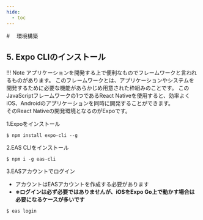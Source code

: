 ```yaml
---
hide:
  - toc
---
```

#　<i class="fa fa-arrow-circle-right" aria-hidden="true"></i> 環境構築

## 5. Expo CLIのインストール

!!! Note
    アプリケーションを開発する上で便利なものでフレームワークと言われるものがあります。
    このフレームワークとは、アプリケーションやシステムを開発するために必要な機能があらかじめ用意された枠組みのことです。
    このJavaScriptフレームワークの1つであるReact Nativeを使用すると、効率よくiOS、Androidのアプリケーションを同時に開発することができます。<br>
    そのReact Nativeの開発環境となるのがExpoです。


1.Expoをインストール

```
$ npm install expo-cli --g
```

2.EAS CLIをインストール

```
$ npm i -g eas-cli
```

3.EASアカウントでログイン

  - アカウントはEASアカウントを作成する必要があります
  - **※ログインは必ず必要ではありませんが、iOSをExpo Go上で動かす場合は必要になるケースが多いです**

```
$ eas login 
```
